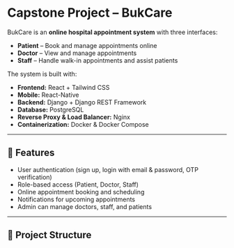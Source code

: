 # Capstone Project – BukCare

BukCare is an **online hospital appointment system** with three interfaces:
- **Patient** – Book and manage appointments online
- **Doctor** – View and manage appointments
- **Staff** – Handle walk-in appointments and assist patients

The system is built with:
- **Frontend:** React + Tailwind CSS
- **Mobile:** React-Native
- **Backend:** Django + Django REST Framework
- **Database:** PostgreSQL
- **Reverse Proxy & Load Balancer:** Nginx
- **Containerization:** Docker & Docker Compose

---

## 🚀 Features
- User authentication (sign up, login with email & password, OTP verification)
- Role-based access (Patient, Doctor, Staff)
- Online appointment booking and scheduling
- Notifications for upcoming appointments
- Admin can manage doctors, staff, and patients

---

## 📂 Project Structure
